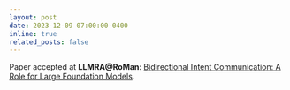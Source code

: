 ```yaml
---
layout: post
date: 2023-12-09 07:00:00-0400
inline: true
related_posts: false
---
```


Paper accepted at **LLMRA@RoMan**: [Bidirectional Intent Communication: A Role for Large Foundation Models](https://sites.google.com/view/llmra/schedule?authuser=0).

